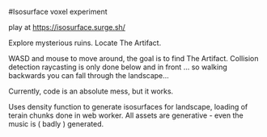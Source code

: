 #Isosurface voxel experiment

play at 
https://isosurface.surge.sh/

Explore mysterious ruins. Locate The Artifact. 

WASD and mouse to move around, the goal is to find The Artifact. Collision detection raycasting is only done below and in front ... so walking backwards you can fall through the landscape...

Currently, code is an absolute mess, but it works.

Uses density function to generate isosurfaces for landscape, loading of terain chunks done in web worker. 
All assets are generative - even the music is ( badly ) generated. 
